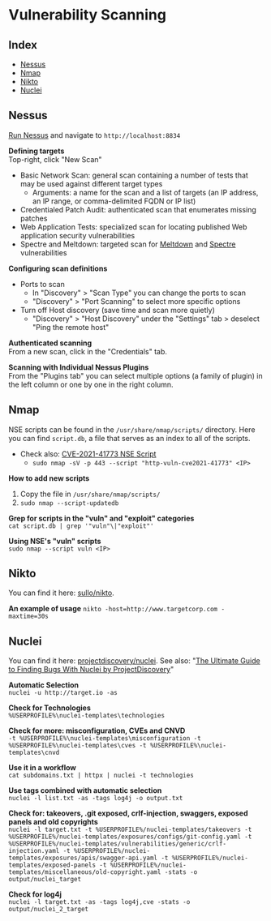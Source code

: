   # Vulnerability Scanning

## Index

- [Nessus](#nessus)
- [Nmap](#nmap)
- [Nikto](#nikto)
- [Nuclei](#nuclei)

## Nessus

[Run Nessus](https://docs.tenable.com/nessus/Content/StartOrStopNessus.htm) and navigate to `http://localhost:8834`

**Defining targets**<br/>
Top-right, click "New Scan"
- Basic Network Scan: general scan containing a number of tests that may be used against different target types
  - Arguments: a name for the scan and a list of targets (an IP address, an IP range, or comma-delimited FQDN or IP list)
- Credentialed Patch Audit: authenticated scan that enumerates missing patches
- Web Application Tests: specialized scan for locating published Web application security vulnerabilities
- Spectre and Meltdown: targeted scan for [Meltdown](https://en.wikipedia.org/wiki/Meltdown_(security_vulnerability)) and [Spectre](https://en.wikipedia.org/wiki/Spectre_(security_vulnerability)) vulnerabilities

**Configuring scan definitions**<br/>
- Ports to scan
  - In "Discovery" > "Scan Type" you can change the ports to scan
  - "Discovery" > "Port Scanning" to select more specific options
- Turn off Host discovery (save time and scan more quietly)
  - "Discovery" > "Host Discovery" under the "Settings" tab > deselect "Ping the remote host"

**Authenticated scanning**<br/>
From a new scan, click in the "Credentials" tab.

**Scanning with Individual Nessus Plugins**<br/>
From the "Plugins tab" you can select multiple options (a family of plugin) in the left column or one by one in the right column.

## Nmap

NSE scripts can be found in the `/usr/share/nmap/scripts/` directory. Here you can find `script.db`, a file that serves as an index to all of the scripts.
- Check also: [CVE-2021-41773 NSE Script](https://github.com/RootUp/PersonalStuff/blob/master/http-vuln-cve-2021-41773.nse)
  - `sudo nmap -sV -p 443 --script "http-vuln-cve2021-41773" <IP>`


**How to add new scripts**
1. Copy the file in `/usr/share/nmap/scripts/`
2. `sudo nmap --script-updatedb`

**Grep for scripts in the "vuln" and "exploit" categories**<br/>
`cat script.db | grep '"vuln"\|"exploit"'`

**Using NSE's "vuln" scripts**<br/>
`sudo nmap --script vuln <IP>`

## Nikto

You can find it here: [sullo/nikto](https://github.com/sullo/nikto).

**An example of usage**
`nikto -host=http://www.targetcorp.com -maxtime=30s`

## Nuclei

You can find it here: [projectdiscovery/nuclei](https://github.com/projectdiscovery/nuclei). See also: "[The Ultimate Guide to Finding Bugs With Nuclei by ProjectDiscovery](https://blog.projectdiscovery.io/ultimate-nuclei-guide/)"

**Automatic Selection**<br/>
`nuclei -u http://target.io -as`

**Check for Technologies**<br/>
`%USERPROFILE%\nuclei-templates\technologies`

**Check for more: misconfiguration, CVEs and CNVD**<br/>
`-t %USERPROFILE%\nuclei-templates\misconfiguration -t %USERPROFILE%\nuclei-templates\cves -t %USERPROFILE%\nuclei-templates\cnvd`

**Use it in a workflow**<br/>
`cat subdomains.txt | httpx | nuclei -t technologies`

**Use tags combined with automatic selection**<br/>
`nuclei -l list.txt -as -tags log4j -o output.txt`

**Check for: takeovers, .git exposed, crlf-injection, swaggers, exposed panels and old copyrights**<br/>
`nuclei -l target.txt -t %USERPROFILE%/nuclei-templates/takeovers -t %USERPROFILE%/nuclei-templates/exposures/configs/git-config.yaml -t %USERPROFILE%/nuclei-templates/vulnerabilities/generic/crlf-injection.yaml -t %USERPROFILE%/nuclei-templates/exposures/apis/swagger-api.yaml -t %USERPROFILE%/nuclei-templates/exposed-panels -t %USERPROFILE%/nuclei-templates/miscellaneous/old-copyright.yaml -stats -o output/nuclei_target`

**Check for log4j**<br/>
`nuclei -l target.txt -as -tags log4j,cve -stats -o output/nuclei_2_target`
